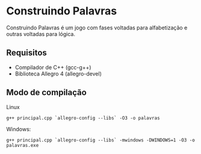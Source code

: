 # Construindo Palavras

Construindo Palavras é um jogo com fases voltadas para alfabetização e outras voltadas para lógica.

## Requisitos

* Compilador de C++ (gcc-g++)
* Biblioteca Allegro 4 (allegro-devel)

## Modo de compilação

Linux

```
g++ principal.cpp `allegro-config --libs` -O3 -o palavras
```

Windows:

```
g++ principal.cpp `allegro-config --libs` -mwindows -DWINDOWS=1 -O3 -o palavras.exe
```
